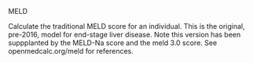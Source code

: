 MELD

Calculate the traditional MELD score for an individual. This is the original, pre-2016, model for end-stage liver disease. Note this version has been suppplanted by the MELD-Na score and the meld 3.0 score. See openmedcalc.org/meld for references. 